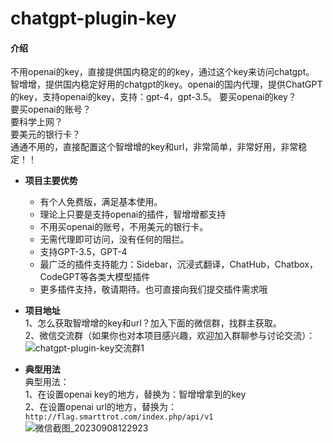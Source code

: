 # chatgpt-plugin-key

#### 介绍
不用openai的key，直接提供国内稳定的的key，通过这个key来访问chatgpt。<br>
智增增，提供国内稳定好用的chatgpt的key。openai的国内代理，提供ChatGPT的key，支持openai的key，支持：gpt-4，gpt-3.5。
要买openai的key？<br>
要买openai的账号？   <br>
要科学上网？  <br>
要美元的银行卡？<br>
通通不用的，直接配置这个智增增的key和url，非常简单，非常好用，非常稳定！！<br>

- **项目主要优势**  
  * 有个人免费版，满足基本使用。
  * 理论上只要是支持openai的插件，智增增都支持
  * 不用买openai的账号，不用美元的银行卡。 
  * 无需代理即可访问，没有任何的阻拦。  
  * 支持GPT-3.5，GPT-4    
  * 最广泛的插件支持能力：Sidebar，沉浸式翻译，ChatHub，Chatbox，CodeGPT等各类大模型插件    
  * 更多插件支持，敬请期待。也可直接向我们提交插件需求哦  

- **项目地址**   
1、怎么获取智增增的key和url？加入下面的微信群，找群主获取。      
2、微信交流群（如果你也对本项目感兴趣，欢迎加入群聊参与讨论交流）：    
![chatgpt-plugin-key交流群1](https://github.com/xing61/chatgpt-plugin-key/assets/38256442/f8cffce0-6ae5-46c9-abad-e74a8a819326)

 
- **典型用法**    
典型用法：<br>
1、在设置openai key的地方，替换为：智增增拿到的key <br>
2、在设置openai url的地方，替换为：`http://flag.smarttrot.com/index.php/api/v1` <br>
![微信截图_20230908122923](https://github.com/xing61/chatgpt-plugin-key/assets/38256442/2d61f7d8-4551-4f4f-a8c8-4e85de0087d6)


